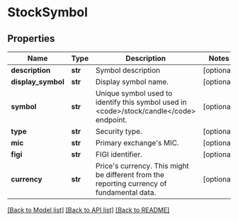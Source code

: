 # StockSymbol

## Properties
Name | Type | Description | Notes
------------ | ------------- | ------------- | -------------
**description** | **str** | Symbol description | [optional] 
**display_symbol** | **str** | Display symbol name. | [optional] 
**symbol** | **str** | Unique symbol used to identify this symbol used in &lt;code&gt;/stock/candle&lt;/code&gt; endpoint. | [optional] 
**type** | **str** | Security type. | [optional] 
**mic** | **str** | Primary exchange&#39;s MIC. | [optional] 
**figi** | **str** | FIGI identifier. | [optional] 
**currency** | **str** | Price&#39;s currency. This might be different from the reporting currency of fundamental data. | [optional] 

[[Back to Model list]](../README.md#documentation-for-models) [[Back to API list]](../README.md#documentation-for-api-endpoints) [[Back to README]](../README.md)


